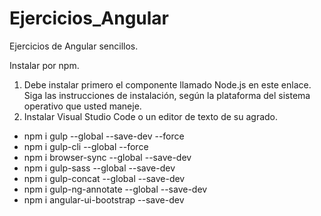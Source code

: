 # Ejercicios_Angular
Ejercicios de Angular sencillos.

Instalar por npm.
1. Debe instalar primero el componente llamado Node.js en este enlace. Siga las instrucciones de instalación, según la plataforma del sistema operativo que usted maneje.
2. Instalar Visual Studio Code o un editor de texto de su agrado.

* npm i gulp --global --save-dev --force
* npm i gulp-cli --global --force 
* npm i browser-sync --global --save-dev
* npm i gulp-sass --global --save-dev
* npm i gulp-concat --global --save-dev
* npm i gulp-ng-annotate --global --save-dev
* npm i angular-ui-bootstrap --save-dev
